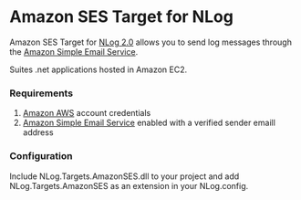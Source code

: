 Amazon SES Target for NLog
==========================
Amazon SES Target for [NLog 2.0](http://nlog-project.org/) allows you to send log messages through the [Amazon Simple Email Service](http://aws.amazon.com/ses/).

Suites .net applications hosted in Amazon EC2.

### Requirements ###

1. [Amazon AWS](http://aws.amazon.com/) account credentials
2. [Amazon Simple Email Service](http://docs.amazonwebservices.com/ses/latest/GettingStartedGuide/) enabled with a verified sender emaill address

### Configuration ###
Include NLog.Targets.AmazonSES.dll to your project and add NLog.Targets.AmazonSES as an extension in your NLog.config.

<pre>
<?xml version="1.0" encoding="utf-8" ?>
<nlog xmlns="http://www.nlog-project.org/schemas/NLog.xsd"
      xmlns:xsi="http://www.w3.org/2001/XMLSchema-instance"
      internalLogToConsole="true"
      internalLogLevel="Debug">

  <extensions>
    <add assembly="NLog.Targets.AmazonSES"/>
  </extensions>

  <targets>
    <!-- Log individual messages through Amazon SES -->
    <target name="ses" xsi:type="SESTarget"
            awsAccessKey="Paste AWS Access Key here"
            awsSecretKey="Paste AWS Security Key here"
            from="mail@somewhere.com"
            to="mail@somewhere.com"
            subject="Application error"
            layout="${time} - ${level} - ${message}"/>
  </targets>

  <rules>
    <logger name="*" minlevel="Error" writeTo="ses" />
  </rules>
</nlog>
</pre>

